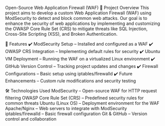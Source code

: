Open-Source Web Application Firewall (WAF)
🚀 Project Overview
This project aims to develop a custom Web Application Firewall (WAF) using ModSecurity to detect and block common web attacks. Our goal is to enhance the security of web applications by implementing and customizing the OWASP Core Rule Set (CRS) to mitigate threats like SQL Injection, Cross-Site Scripting (XSS), and Broken Authentication.

📌 Features
✔️ ModSecurity Setup – Installed and configured as a WAF
✔️ OWASP CRS Integration – Implementing default rules for security
✔️ Ubuntu VM Deployment – Running the WAF on a virtualized Linux environment
✔️ GitHub Version Control – Tracking project updates and changes
✔️ Firewall Configurations – Basic setup using iptables/firewalld
✔️ Future Enhancements – Custom rule modifications and security testing

🛠 Technologies Used
ModSecurity – Open-source WAF for HTTP request filtering
OWASP Core Rule Set (CRS) – Predefined security rules for common threats
Ubuntu (Linux OS) – Deployment environment for the WAF
Apache/Nginx – Web servers to integrate with ModSecurity
iptables/firewalld – Basic firewall configuration
Git & GitHub – Version control and collaboration
